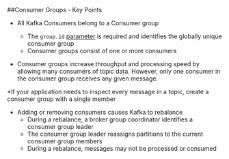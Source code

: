 ##Consumer Groups - Key Points

* All Kafka Consumers belong to a Consumer group
  * The ```group.id``` [parameter](https://docs.confluent.io/current/installation/configuration/consumer-configs.html#) is required and identifies the globally unique consumer group
  * Consumer groups consist of one or more consumers

* Consumer groups increase throughput and processing speed by allowing many consumers of topic data. However, only one consumer in the consumer group receives any given message.

*If your application needs to inspect every message in a topic, create a consumer group with a single member

* Adding or removing consumers causes Kafka to rebalance
  * During a rebalance, a broker group coordinator identifies a consumer group leader
  * The consumer group leader reassigns partitions to the current consumer group members
  * During a rebalance, messages may not be processed or consumed